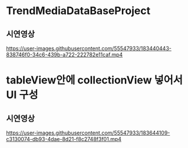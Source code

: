 # TrendMediaDataBaseProject
## 시연영상

https://user-images.githubusercontent.com/55547933/183440443-838746f0-34c6-439b-a722-222782e11caf.mp4



# tableView안에 collectionView 넣어서 UI 구성
## 시연영상


https://user-images.githubusercontent.com/55547933/183644109-c3130074-db93-4dae-8d21-f8c2748f3f01.mp4

